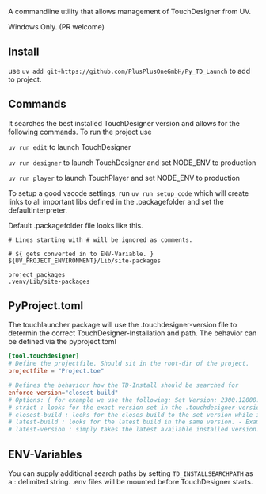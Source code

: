 A commandline utility that allows management of TouchDesigner from UV.

Windows Only. (PR welcome)

## Install
use ```uv add git+https://github.com/PlusPlusOneGmbH/Py_TD_Launch``` to add to project.

## Commands
It searches the best installed TouchDesigner version and allows for the following commands.
To run the project use 

```uv run edit``` to launch TouchDesigner

```uv run designer``` to launch TouchDesigner and set NODE_ENV to production

```uv run player``` to launch TouchPlayer and set NODE_ENV to production

To setup a good vscode settings, run ```uv run setup_code``` which will create links to all important libs defined in the .packagefolder and set the defaultInterpreter.

Default .packagefolder file looks like this.
```
# Lines starting with # will be ignored as comments.

# ${ gets converted in to ENV-Variable. }
${UV_PROJECT_ENVIRONMENT}/Lib/site-packages

project_packages
.venv/Lib/site-packages
```

## PyProject.toml 
The touchlauncher package will use the .touchdesigner-version file to determin the correct TouchDesigner-Installation and path.
The behavior can be defined via the pyproject.toml
```toml
[tool.touchdesigner]
# Define the projectfile. Should sit in the root-dir of the project.
projectfile = "Project.toe"

# Defines the behaviour how the TD-Install should be searched for 
enforce-version="closest-build"
# Options: ( for example we use the following: Set Version: 2300.12000. Available Version [2025.1000, 2023.2000, 2023.4000]
# strict : looks for the exact version set in the .touchdesigner-version file. 
# closest-build : looks for the closes build to the set version while ignoring other versions. - Example: Will pick 2023.2000
# latest-build : looks for the latest build in the same version. - Example: Will pick 2023.4000
# latest-version : simply takes the latest available installed version. Def not suggestes! - Example: Will pick 2025.1000

```

## ENV-Variables
You can supply additional search paths by setting ```TD_INSTALLSEARCHPATH``` as a : delimited string. 
.env files will be mounted before TouchDesigner starts.




